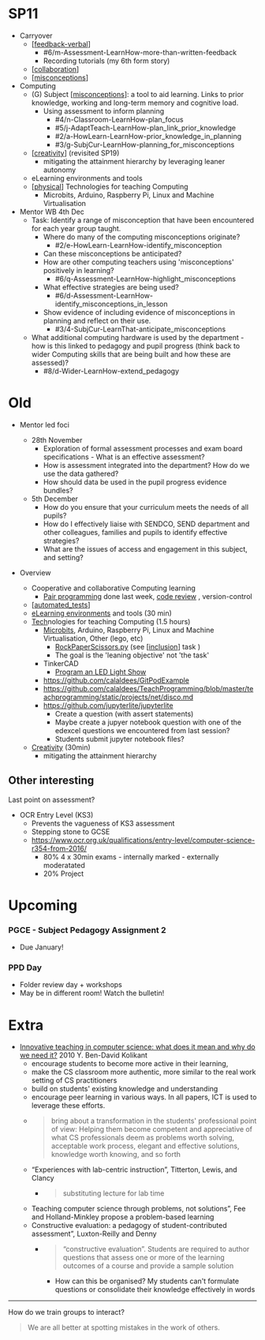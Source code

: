 SP11
====


* Carryover
    * [[feedback-verbal]]
        * #6/m-Assessment-LearnHow-more-than-written-feedback
        * Recording tutorials (my 6th form story)
    * [[collaboration]]
    * [[misconceptions]]
* Computing
    * (G) Subject [[misconceptions]]: a tool to aid learning. Links to prior knowledge, working and long-term memory and cognitive load.
        * Using assessment to inform planning
            * #4/n-Classroom-LearnHow-plan_focus
            * #5/j-AdaptTeach-LearnHow-plan_link_prior_knowledge
            * #2/a-HowLearn-LearnHow-prior_knowledge_in_planning
            * #3/g-SubjCur-LearnHow-planning_for_misconceptions
    * [[creativity]] (revisited SP19)
        * mitigating the attainment hierarchy by leveraging leaner autonomy
    * eLearning environments and tools
    * [[physical]] Technologies for teaching Computing
        * Microbits, Arduino, Raspberry Pi, Linux and Machine Virtualisation
* Mentor WB 4th Dec
    * Task: Identify a range of misconception that have been encountered for each year group taught.
        * Where do many of the computing misconceptions originate?
            * #2/e-HowLearn-LearnHow-identify_misconception
        * Can these misconceptions be anticipated?
        * How are other computing teachers using 'misconceptions' positively in learning?
            * #6/q-Assessment-LearnHow-highlight_misconceptions
        * What effective strategies are being used?
            * #6/d-Assessment-LearnHow-identify_misconceptions_in_lesson
        * Show evidence of including evidence of misconceptions in planning and reflect on their use.
            * #3/4-SubjCur-LearnThat-anticipate_misconceptions
    * What additional computing hardware is used by the department - how is this linked to pedagogy and pupil progress (think back to wider Computing skills that are being built and how these are assessed)?
        * #8/d-Wider-LearnHow-extend_pedagogy





Old
===

* Mentor led foci 
    * 28th November
        * Exploration of formal assessment processes and exam board specifications - What is an effective assessment?
        * How is assessment integrated into the department? How do we use the data gathered? 
        * How should data be used in the pupil progress evidence bundles? 
    * 5th December
        * How do you ensure that your curriculum meets the needs of all pupils?  
        * How do I effectively liaise with SENDCO, SEND department and other colleagues, families and pupils to identify effective strategies?  
        * What are the issues of access and engagement in this subject, and setting?    


* Overview
    * Cooperative and collaborative Computing learning
        * [Pair programming](./pairProgramming.md) done last week, [code review](./code-review.md) , version-control
    * [[automated_tests]]
    * [eLearning environments](./eLearningEnvironments.md) and tools (30 min)
    * [Tech](./tech.md)nologies for teaching Computing (1.5 hours)
        * [Microbits](../physicalProgramming/microbit/README.md), Arduino, Raspberry Pi, Linux and Machine Virtualisation, Other (lego, etc)
            * [RockPaperScissors.py](../physicalProgramming/microbit/rock_paper_scissors.py) (see [[inclusion]] task )
            * The goal is the 'leaning objective' not 'the task'
        * TinkerCAD
            * [Program an LED Light Show](https://www.tinkercad.com/lessonplans/program-an-led-light-show)
        * https://github.com/calaldees/GitPodExample
        * https://github.com/calaldees/TeachProgramming/blob/master/teachprogramming/static/projects/net/disco.md
        * https://github.com/jupyterlite/jupyterlite
            * Create a question (with assert statements)
            * Maybe create a jupyer notebook question with one of the edexcel questions we encountered from last session?
            * Students submit jupyter notebook files?
    * [Creativity](./creativity.md) (30min)
        * mitigating the attainment hierarchy


Other interesting
-----------------

Last point on assessment?

* OCR Entry Level (KS3)
    * Prevents the vagueness of KS3 assessment
    * Stepping stone to GCSE
    * https://www.ocr.org.uk/qualifications/entry-level/computer-science-r354-from-2016/
        * 80% 4 x 30min exams - internally marked - externally moderatated
        * 20% Project


Upcoming
========

### PGCE - Subject Pedagogy Assignment 2

* Due January!

### PPD Day 

* Folder review day + workshops
* May be in different room! Watch the bulletin!


Extra
=====

* [Innovative teaching in computer science: what does it mean and why do we need it?](https://www.tandfonline.com/doi/full/10.1080/08993408.2010.486239) 2010 Y. Ben-David Kolikant 
    * encourage students to become more active in their learning, 
    * make the CS classroom more authentic, more similar to the real work setting of CS practitioners
    * build on students' existing knowledge and understanding
    * encourage peer learning in various ways. In all papers, ICT is used to leverage these efforts.
    * > bring about a transformation in the students' professional point of view: Helping them become competent and appreciative of what CS professionals deem as problems worth solving, acceptable work process, elegant and effective solutions, knowledge worth knowing, and so forth
    * “Experiences with lab-centric instruction”, Titterton, Lewis, and Clancy
        * > substituting lecture for lab time
    * Teaching computer science through problems, not solutions”, Fee and Holland-Minkley propose a problem-based learning
    * Constructive evaluation: a pedagogy of student-contributed assessment”, Luxton-Reilly and Denny
        * > “constructive evaluation”. Students are required to author questions that assess one or more of the learning outcomes of a course and provide a sample solution
            * How can this be organised? My students can't formulate questions or consolidate their knowledge effectively in words


---

How do we train groups to interact?
> We are all better at spotting mistakes in the work of others.

[//begin]: # "Autogenerated link references for markdown compatibility"
[feedback-verbal]: feedback-verbal.md "feedback-verbal"
[collaboration]: collaboration.md "Collaboration"
[misconceptions]: misconceptions.md "Misconceptions"
[creativity]: creativity.md "Creativity"
[physical]: physical.md "physical"
[automated_tests]: automated_tests.md "automated_tests"
[inclusion]: inclusion.md "Inclusion"
[//end]: # "Autogenerated link references"